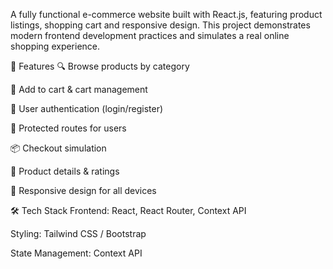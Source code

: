 A fully functional e-commerce website built with React.js, featuring product listings, shopping cart and responsive design. This project demonstrates modern frontend development practices and simulates a real online shopping experience.

🚀 Features
🔍 Browse products by category

🛒 Add to cart & cart management

👤 User authentication (login/register)

🔐 Protected routes for users

📦 Checkout simulation

💬 Product details & ratings

📱 Responsive design for all devices

🛠 Tech Stack
Frontend: React, React Router, Context API 

Styling: Tailwind CSS / Bootstrap 

State Management: Context API 

